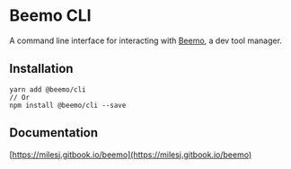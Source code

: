 # Beemo CLI

A command line interface for interacting with [Beemo](https://github.com/milesj/beemo), a dev tool
manager.

## Installation

```
yarn add @beemo/cli
// Or
npm install @beemo/cli --save
```

## Documentation

[https://milesj.gitbook.io/beemo](https://milesj.gitbook.io/beemo)
